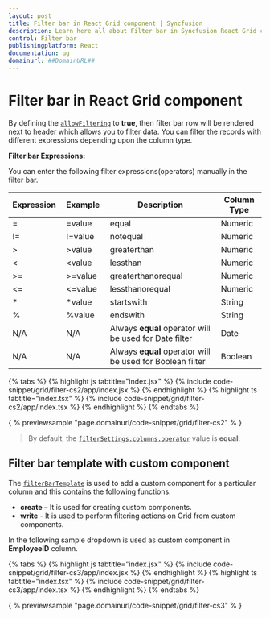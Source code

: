 ```yaml
---
layout: post
title: Filter bar in React Grid component | Syncfusion
description: Learn here all about Filter bar in Syncfusion React Grid component of Syncfusion Essential JS 2 and more.
control: Filter bar 
publishingplatform: React
documentation: ug
domainurl: ##DomainURL##
---
```


# Filter bar in React Grid component

By defining the [`allowFiltering`](https://ej2.syncfusion.com/angular/documentation/api/grid/#allowfiltering) to **true**, then filter bar row will be rendered next to header which allows you to filter data. You can filter the records with different expressions depending upon the column type.

 **Filter bar Expressions:**

 You can enter the following filter expressions(operators) manually in the filter bar.

Expression |Example |Description |Column Type
-----|-----|-----|-----
= |=value |equal |Numeric
!= |!=value |notequal |Numeric
> |>value |greaterthan |Numeric
< |<value |lessthan |Numeric
>= |>=value |greaterthanorequal |Numeric
<=|<=value|lessthanorequal |Numeric
* |*value |startswith |String
% |%value |endswith |String
N/A |N/A |Always **equal** operator will be used for Date filter |Date
N/A |N/A |Always **equal** operator will be used for Boolean filter |Boolean

{% tabs %}
{% highlight js tabtitle="index.jsx" %}
{% include code-snippet/grid/filter-cs2/app/index.jsx %}
{% endhighlight %}
{% highlight ts tabtitle="index.tsx" %}
{% include code-snippet/grid/filter-cs2/app/index.tsx %}
{% endhighlight %}
{% endtabs %}

{ % previewsample "page.domainurl/code-snippet/grid/filter-cs2" % }

> By default, the [`filterSettings.columns.operator`](https://ej2.syncfusion.com/angular/documentation/api/grid/predicateModel/#operator) value is **equal**.

## Filter bar template with custom component

The [`filterBarTemplate`](https://ej2.syncfusion.com/angular/documentation/api/grid/column/#filterbartemplate) is used to add a custom component for a particular column and this contains the following functions.

* **create** – It is used for creating custom components.
* **write** - It is used to perform filtering actions on Grid from custom components.

In the following sample dropdown is used  as custom component in **EmployeeID** column.

{% tabs %}
{% highlight js tabtitle="index.jsx" %}
{% include code-snippet/grid/filter-cs3/app/index.jsx %}
{% endhighlight %}
{% highlight ts tabtitle="index.tsx" %}
{% include code-snippet/grid/filter-cs3/app/index.tsx %}
{% endhighlight %}
{% endtabs %}

{ % previewsample "page.domainurl/code-snippet/grid/filter-cs3" % }